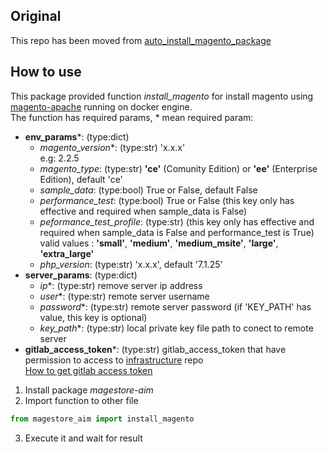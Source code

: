 ## Original 
This repo has been moved from [auto_install_magento_package](https://gitlab.com/general-oil/infrastructure/tree/master/Tool/auto_install_magento_package)


## How to use
This package provided function *install_magento* for install magento using [magento-apache](https://gitlab.com/general-oil/infrastructure/tree/master/Environment/Magento/DemoPortalApache) running on docker engine.  
The function has required params, * mean required param:
+ **env_params***: (type:dict) 
  + *magento_version**: (type:str) 'x.x.x'  
  e.g: 2.2.5
  + *magento_type*: (type:str) **'ce'** (Comunity Edition) or **'ee'** (Enterprise Edition), default 'ce'
  + *sample_data*: (type:bool) True or False, default False
  + *performance_test*: (type:bool) True or False (this key only has effective and required when sample_data is False)
  + *peformance_test_profile*: (type:str) (this key only has effective and required when sample_data is False and performance_test is True) 
  valid values : **'small'**, **'medium'**, **'medium_msite'**, **'large'**, **'extra_large'**
  + *php_version*: (type:str) 'x.x.x', default '7.1.25'  
+ **server_params**: (type:dict)
  + *ip**: (type:str) remove server ip address
  + *user**: (type:str) remote server username
  + *password**: (type:str) remote server password (if 'KEY_PATH' has value, this key is optional)
  + *key_path**: (type:str) local private key file path to conect to remote server
+ **gitlab_access_token***: (type:str) gitlab_access_token that have permission to access to [infrastructure](https://gitlab.com/general-oil/infrastructure) repo  
[How to get gitlab access token](https://docs.gitlab.com/ee/user/profile/personal_access_tokens.html)
1. Install package *magestore-aim*
2. Import function to other file
```python
from magestore_aim import install_magento
```
3. Execute it and wait for result
